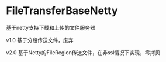 # FileTransferBaseNetty
基于netty支持下载和上传的文件服务器

v1.0 基于分段传送文件，废弃

v2.0 基于Netty的FileRegion传送文件，在非ssl情况下实现，零拷贝
